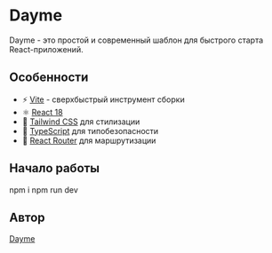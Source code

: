 # Dayme

Dayme - это простой и современный шаблон для быстрого старта React-приложений.

## Особенности

- ⚡️ [Vite](https://vitejs.dev/) - сверхбыстрый инструмент сборки
- ⚛️ [React 18](https://react.dev/) 
- 🎨 [Tailwind CSS](https://tailwindcss.com/) для стилизации
- 📝 [TypeScript](https://www.typescriptlang.org/) для типобезопасности
- 🔄 [React Router](https://reactrouter.com/) для маршрутизации

## Начало работы

npm i
npm run dev

## Автор

[Dayme](https://daymedead.fun)
